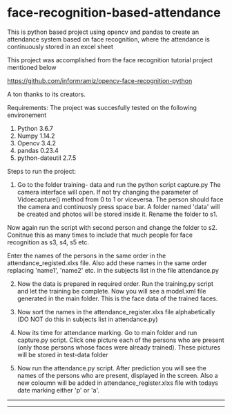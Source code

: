 # face-recognition-based-attendance
This is python based project using opencv and pandas to create an attendance system based on face recognition, where the attendance is continuously stored in an excel sheet

This project was accomplished from the face recognition tutorial project mentioned below

https://github.com/informramiz/opencv-face-recognition-python


A ton thanks to its creators.

Requirements:
The project was succesfully tested on the following environement

1. Python 3.6.7
2. Numpy 1.14.2
3. Opencv 3.4.2
4. pandas 0.23.4
5. python-dateutil 2.7.5


Steps to run the project:

1. Go to the folder training- data and run the python script capture.py
        The camera interface will open. If not try changing the parameter of Vidoecapture() method from 0 to 1 or viceversa. 
        The person should face the camera and continuosly press space bar. A folder named 'data' will be created and photos will be stored inside it. Rename the folder to s1. 


Now again run the script with second person and change the folder to s2. 
        Conitnue this as many times to include that much people for face recognition as s3, s4, s5 etc. 
        

Enter the names of the persons in the same order in the attendance_registed.xlxs file. Also add these names in the same order replacing 'name1', 'name2' etc. in the subjects list in the file attendance.py
     

           
 2. Now the data is prepared in required order. Run the training.py script and let the training be complete. Now you will see a model.xml file generated in the main folder. This is the face data of the trained faces.
 
 3. Now sort the names in the attendance_register.xlxs file alphabetically (DO NOT do this in subjects list in attendance.py)
 
 
 4. Now its time for attendance marking. Go to main folder and run capture.py script. Click one picture each of the persons who are present (only those persons whose faces were already trained). These pictures will be stored in test-data folder
 
 5. Now run the attendance.py script. After prediction you will see the names of the persons who are present, displayed in the screen. Also a new coloumn will be added in attendance_register.xlxs file with todays date marking either 'p' or 'a'.
 
 _________________________________________________________________________________________________________________________________
 _________________________________________________________________________________________________________________________________

